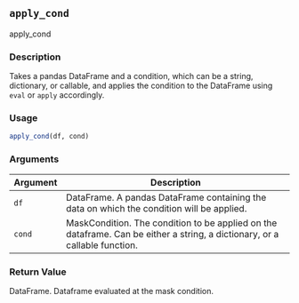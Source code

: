 ## `apply_cond`

apply_cond

### Description

Takes a pandas DataFrame and a condition, which can be a string, dictionary,
or callable, and applies the condition to the DataFrame using `eval` or `apply`
accordingly.


### Usage

```r
apply_cond(df, cond)
```

### Arguments

Argument      |Description
------------- |----------------
`df` | DataFrame. A pandas DataFrame containing the data on which the condition will be applied.
`cond` | MaskCondition. The condition to be applied on the dataframe. Can be either a string, a dictionary, or a callable function.

### Return Value

DataFrame. Dataframe evaluated at the mask condition.


